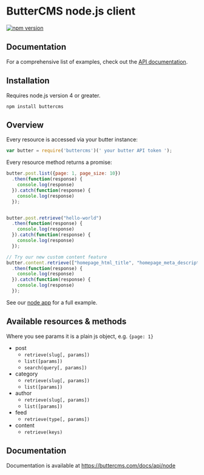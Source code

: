 # ButterCMS node.js client

[![npm version](https://img.shields.io/npm/v/buttercms.svg)](https://www.npmjs.org/package/buttercms)

## Documentation

For a comprehensive list of examples, check out the [API documentation](https://buttercms.com/docs/api/).

## Installation

Requires node.js version 4 or greater.

```
npm install buttercms
```

## Overview

Every resource is accessed via your butter instance:

```js
var butter = require('buttercms')(' your butter API token ');
```

Every resource method returns a promise:

```js
butter.post.list({page: 1, page_size: 10})
  .then(function(response) {
    console.log(response)
  }).catch(function(response) {
    console.log(response)
  });


butter.post.retrieve("hello-world")
  .then(function(response) {
    console.log(response)
  }).catch(function(response) {
    console.log(response)
  });

// Try our new custom content feature
butter.content.retrieve(["homepage_html_title", "homepage_meta_description"])
  .then(function(response) {
    console.log(response)
  }).catch(function(response) {
    console.log(response)
  });
```

See our [node app](https://github.com/buttercms/node-example) for a full example.

## Available resources & methods

Where you see params it is a plain js object, e.g. `{page: 1}`

* post
  * `retrieve(slug[, params])`
  * `list([params])`
  * `search(query[, params])`
* category
  * `retrieve(slug[, params])`
  * `list([params])`
* author
  * `retrieve(slug[, params])`
  * `list([params])`
* feed
  * `retrieve(type[, params])`
* content
  * `retrieve(keys)`

## Documentation

Documentation is available at https://buttercms.com/docs/api/node
